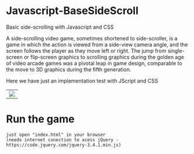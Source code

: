 # Javascript-BaseSideScroll
Basic side-scrolling with Javascript and CSS

A side-scrolling video game, sometimes shortened to side-scroller, is a game in which the action is viewed from a side-view camera angle, and the screen follows the player as they move left or right. The jump from single-screen or flip-screen graphics to scrolling graphics during the golden age of video arcade games was a pivotal leap in game design, comparable to the move to 3D graphics during the fifth generation.

Here we have just an implementation test with JScript and CSS

<table width:100%>
  <tr>
    <td><img src="./_/Javascript-BaseSideScroll_img01"></td>
  </tr>
</table>

# Run the game

    just open "index.html" in your browser 
    (needs internet conection to acess jQuery - https://code.jquery.com/jquery-3.4.1.min.js)
